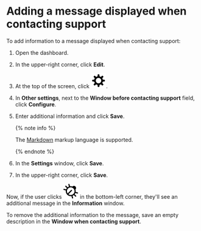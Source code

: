 # Adding a message displayed when contacting support

To add information to a message displayed when contacting support:

1. Open the dashboard.
1. In the upper-right corner, click **Edit**.
1. At the top of the screen, click ![image](../../../_assets/settings.svg).
1. In **Other settings**, next to the **Window before contacting support** field, click **Configure**.
1. Enter additional information and click **Save**.

   {% note info %}

   The [Markdown](../../concepts/markdown.md) markup language is supported.

   {% endnote %}

1. In the **Settings** window, click **Save**.
1. In the upper-right corner, click **Save**.

Now, if the user clicks ![image](../../../_assets/datalens/bug.svg) in the bottom-left corner, they'll see an additional message in the **Information** window.

To remove the additional information to the message, save an empty description in the **Window when contacting support**.
